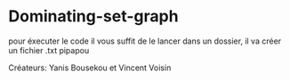 # Dominating-set-graph

pour éxecuter le code il vous suffit de le lancer dans un dossier, il va créer un fichier .txt pipapou

Créateurs: Yanis Bousekou et Vincent Voisin
